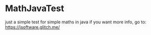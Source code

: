 # MathJavaTest
just a simple test for simple maths in java
if you want more info, go to: https://jsoftware.glitch.me/
